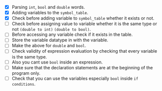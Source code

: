 * [x] Parsing `int`, `bool` and `double` words.
* [x] Adding variables to the `symbol_table`.
* [x] Check before adding variable to `symbol_table` whether it exists or not.
* [ ] Check before assigning value to variable whether it is the same type or not `(double to int)` `(double to bool)`.
* [ ] Before accessing any variable check if it exists in the table.
* [ ] Store the variable datatype in with the variable.
* [ ] Make the above for `double` and `bool`.
* [ ] Check validity of expression evaluation by checking that every variable is the same type.
* [ ] Also you cant use `bool` inside an expression.
* [ ] Make sure that the declaration statements are at the beginning of the program only.
* [ ] Check that you can use the variables especially `bool` inside `if conditions`.

